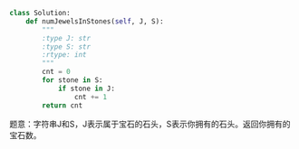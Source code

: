 ```Python
class Solution:
    def numJewelsInStones(self, J, S):
        """
        :type J: str
        :type S: str
        :rtype: int
        """
        cnt = 0
        for stone in S:
            if stone in J:
                cnt += 1
        return cnt
```

题意：字符串J和S，J表示属于宝石的石头，S表示你拥有的石头。返回你拥有的宝石数。